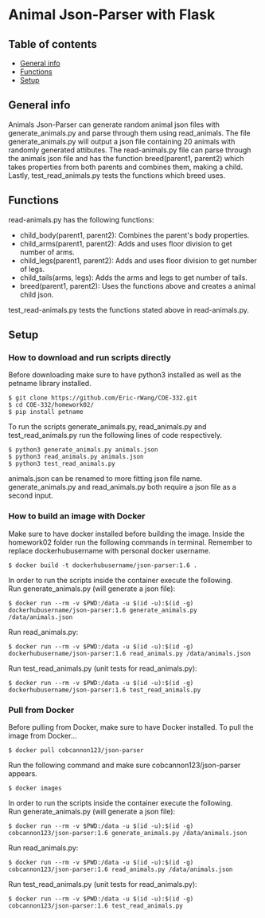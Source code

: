 # Animal Json-Parser with Flask
## Table of contents
* [General info](#general-info)
* [Functions](#functions)
* [Setup](#setup)

## General info
Animals Json-Parser can generate random animal json files  with generate_animals.py and parse through them using read_animals. The file generate_animals.py will output a json file containing 20 animals with randomly generated attibutes. The read-animals.py file can parse through the animals json file and has the function breed(parent1, parent2) which takes properties from both parents and combines them, making a child. Lastly, test_read_animals.py tests the functions which breed uses.

## Functions
read-animals.py has the following functions:
* child_body(parent1, parent2): Combines the parent's body properties.
* child_arms(parent1, parent2): Adds and uses floor division to get number of arms.
* child_legs(parent1, parent2): Adds and uses floor division to get number of legs.
* child_tails(arms, legs): Adds the arms and legs to get number of tails.
* breed(parent1, parent2): Uses the functions above and creates a animal child json.

test_read-animals.py tests the functions stated above in read-animals.py.

## Setup
### How to download and run scripts directly
Before downloading make sure to have python3 installed as well as the petname library installed.
```
$ git clone https://github.com/Eric-rWang/COE-332.git
$ cd COE-332/homework02/
$ pip install petname
```
To run the scripts generate_animals.py, read_animals.py and test_read_animals.py run the following lines of code respectively.
```
$ python3 generate_animals.py animals.json
$ python3 read_animals.py animals.json
$ python3 test_read_animals.py
```
animals.json can be renamed to more fitting json file name. generate_animals.py and read_animals.py both require a json file as a second input.

### How to build an image with Docker
Make sure to have docker installed before building the image.
Inside the homework02 folder run the following commands in terminal. Remember to replace dockerhubusername with personal docker username.
```
$ docker build -t dockerhubusername/json-parser:1.6 .
```
In order to run the scripts inside the container execute the following.  
Run generate_animals.py (will generate a json file):
```
$ docker run --rm -v $PWD:/data -u $(id -u):$(id -g) dockerhubusername/json-parser:1.6 generate_animals.py /data/animals.json
```
Run read_animals.py:
```
$ docker run --rm -v $PWD:/data -u $(id -u):$(id -g) dockerhubusername/json-parser:1.6 read_animals.py /data/animals.json
```
Run test_read_animals.py (unit tests for read_animals.py):
```
$ docker run --rm -v $PWD:/data -u $(id -u):$(id -g) dockerhubusername/json-parser:1.6 test_read_animals.py
```
### Pull from Docker
Before pulling from Docker, make sure to have Docker installed.
To pull the image from Docker...
```
$ docker pull cobcannon123/json-parser
```
Run the following command and make sure cobcannon123/json-parser appears.
```
$ docker images
```
In order to run the scripts inside the container execute the following.  
Run generate_animals.py (will generate a json file):
```
$ docker run --rm -v $PWD:/data -u $(id -u):$(id -g) cobcannon123/json-parser:1.6 generate_animals.py /data/animals.json
```
Run read_animals.py:
```
$ docker run --rm -v $PWD:/data -u $(id -u):$(id -g) cobcannon123/json-parser:1.6 read_animals.py /data/animals.json
```
Run test_read_animals.py (unit tests for read_animals.py):
```
$ docker run --rm -v $PWD:/data -u $(id -u):$(id -g) cobcannon123/json-parser:1.6 test_read_animals.py
```









